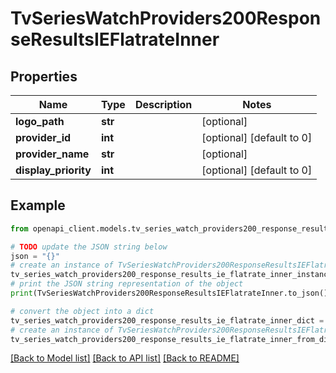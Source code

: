 # TvSeriesWatchProviders200ResponseResultsIEFlatrateInner


## Properties

Name | Type | Description | Notes
------------ | ------------- | ------------- | -------------
**logo_path** | **str** |  | [optional] 
**provider_id** | **int** |  | [optional] [default to 0]
**provider_name** | **str** |  | [optional] 
**display_priority** | **int** |  | [optional] [default to 0]

## Example

```python
from openapi_client.models.tv_series_watch_providers200_response_results_ie_flatrate_inner import TvSeriesWatchProviders200ResponseResultsIEFlatrateInner

# TODO update the JSON string below
json = "{}"
# create an instance of TvSeriesWatchProviders200ResponseResultsIEFlatrateInner from a JSON string
tv_series_watch_providers200_response_results_ie_flatrate_inner_instance = TvSeriesWatchProviders200ResponseResultsIEFlatrateInner.from_json(json)
# print the JSON string representation of the object
print(TvSeriesWatchProviders200ResponseResultsIEFlatrateInner.to_json())

# convert the object into a dict
tv_series_watch_providers200_response_results_ie_flatrate_inner_dict = tv_series_watch_providers200_response_results_ie_flatrate_inner_instance.to_dict()
# create an instance of TvSeriesWatchProviders200ResponseResultsIEFlatrateInner from a dict
tv_series_watch_providers200_response_results_ie_flatrate_inner_from_dict = TvSeriesWatchProviders200ResponseResultsIEFlatrateInner.from_dict(tv_series_watch_providers200_response_results_ie_flatrate_inner_dict)
```
[[Back to Model list]](../README.md#documentation-for-models) [[Back to API list]](../README.md#documentation-for-api-endpoints) [[Back to README]](../README.md)


